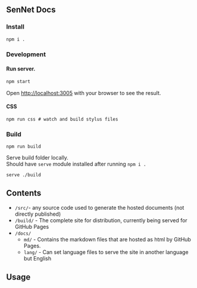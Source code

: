 ## SenNet Docs

### Install 
```bash
npm i .
```

### Development 
#### Run server.
```bash
npm start
```
Open [http://localhost:3005](http://localhost:3005) with your browser to see the result.
#### CSS 
```
npm run css # watch and build stylus files
```

### Build
```
npm run build
```
Serve build folder locally.   
Should have `serve` module installed after running `npm i .`
```
serve ./build 
```

## Contents
- `/src/`- any source code used to generate the hosted documents (not directly published)
- `/build/` - The complete site for distribution, currently being served for GitHub Pages
- `/docs/`  
  - `md/` - Contains the markdown files that are hosted as html by GitHub Pages.
  - `lang/` - Can set language files to serve the site in another language but English


## Usage 
